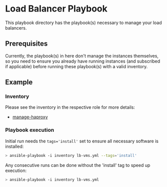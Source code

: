 # Load Balancer Playbook

This playbook directory has the playbook(s) necessary to manage your load balancers.

## Prerequisites

Currently, the playbook(s) in here don't manage the instances themselves, so you need to ensure you already have running instances (and subscribed if applicable) before running these playbook(s) with a valid inventory.

## Example

### Inventory

Please see the inventory in the respective role for more details:

- [manage-haproxy](../../roles/load-balancers/manage-haproxy/README.md)


### Playbook execution

Initial run needs the `tags='install'` set to ensure all necessary software is installed:

```bash
> ansible-playbook -i inventory lb-vms.yml --tags='install'
```

Any consecutive runs can be done without the 'install' tag to speed up execution:
```bash
> ansible-playbook -i inventory lb-vms.yml
```

